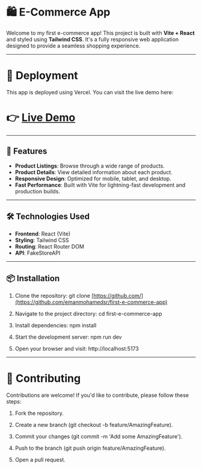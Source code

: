 # 🛍️ E-Commerce App

Welcome to my first e-commerce app! This project is built with **Vite + React** and styled using **Tailwind CSS**. It's a fully responsive web application designed to provide a seamless shopping experience.

---

# 🚀 Deployment

This app is deployed using Vercel. You can visit the live demo here:

# 👉 [Live Demo](https://first-e-commerce-app.vercel.app/)

---

## 🚀 Features

- **Product Listings**: Browse through a wide range of products.
- **Product Details**: View detailed information about each product.
- **Responsive Design**: Optimized for mobile, tablet, and desktop.
- **Fast Performance**: Built with Vite for lightning-fast development and production builds.

---

## 🛠️ Technologies Used

- **Frontend**: React (Vite)
- **Styling**: Tailwind CSS
- **Routing**: React Router DOM
- **API**: FakeStoreAPI

---

## 📦 Installation

1. Clone the repository:
   git clone [https://github.com/](https://github.com/emanmohamedsr/first-e-commerce-app)

2. Navigate to the project directory:
   cd first-e-commerce-app

3. Install dependencies:
   npm install

4. Start the development server:
   npm run dev

5. Open your browser and visit:
   http://localhost:5173

---

# 🤝 Contributing

Contributions are welcome! If you'd like to contribute, please follow these steps:

1. Fork the repository.

2. Create a new branch (git checkout -b feature/AmazingFeature).

3. Commit your changes (git commit -m 'Add some AmazingFeature').

4. Push to the branch (git push origin feature/AmazingFeature).

5. Open a pull request.
